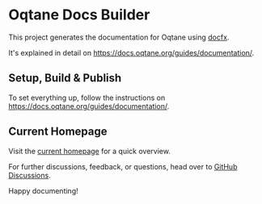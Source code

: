 # Oqtane Docs Builder

This project generates the documentation for Oqtane using [docfx](https://dotnet.github.io/docfx/).

It's explained in detail on <https://docs.oqtane.org/guides/documentation/>.

## Setup, Build & Publish

To set everything up, follow the instructions on <https://docs.oqtane.org/guides/documentation/>.

## Current Homepage

Visit the [current homepage](https://docs.oqtane.org) for a quick overview.

For further discussions, feedback, or questions, head over to [GitHub Discussions](https://github.com/oqtane/oqtane.docs/discussions).

Happy documenting!
